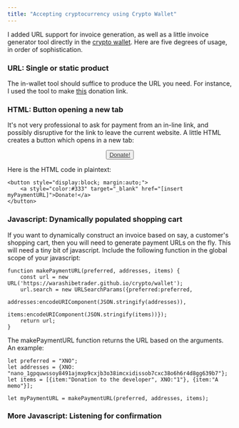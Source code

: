 ```yaml
---
title: "Accepting cryptocurrency using Crypto Wallet"
---
```


I added URL support for invoice generation, as well as a little invoice generator tool directly in the [crypto wallet](https://warashibetrader.github.io/crypto/wallet). Here are five degrees of usage, in order of sophistication.

### URL: Single or static product

The in-wallet tool should suffice to produce the URL you need. For instance, I used the tool to make [this](https://warashibetrader.github.io/crypto/wallet?preferred=XNO&addresses=%257B%2522XNO%2522%253A%2522nano_1gpquwssoy8491ajmxp9cxjb3o38imcxidissob7cxc38o6h6r4d8gg639b7%2522%257D&items=%255B%257B%2522item%2522%253A%2522Donation%2520to%2520the%2520developer%2522%252C%2522XNO%2522%253A%25221%2522%257D%252C%257B%2522item%2522%253A%2522A%2520memo%2522%252C%2522XNO%2522%253A%2522%2522%257D%255D) donation link.




### HTML: Button opening a new tab

It's not very professional to ask for payment from an in-line link, and possibly disruptive for the link to leave the current website. A little HTML creates a button which opens in a new tab:

<button style="display:block; margin:auto;"><a style="color:#333" target="_blank" href="https://warashibetrader.github.io/crypto/wallet?preferred=XNO&addresses=%257B%2522XNO%2522%253A%2522nano_1gpquwssoy8491ajmxp9cxjb3o38imcxidissob7cxc38o6h6r4d8gg639b7%2522%257D&items=%255B%257B%2522item%2522%253A%2522Donation%2520to%2520the%2520developer%2522%252C%2522XNO%2522%253A%25221%2522%257D%252C%257B%2522item%2522%253A%2522A%2520memo%2522%252C%2522XNO%2522%253A%2522%2522%257D%255D">Donate!</a></button>

Here is the HTML code in plaintext:

    <button style="display:block; margin:auto;">
        <a style="color:#333" target="_blank" href="[insert myPaymentURL]">Donate!</a>
    </button>


### Javascript: Dynamically populated shopping cart

If you want to dynamically construct an invoice based on say, a customer's shopping cart, then you will need to generate payment URLs on the fly. This will need a tiny bit of javascript. Include the following function in the global scope of your javascript:

    function makePaymentURL(preferred, addresses, items) {
        const url = new URL('https://warashibetrader.github.io/crypto/wallet');
        url.search = new URLSearchParams({preferred:preferred, 
                                          addresses:encodeURIComponent(JSON.stringify(addresses)), 
                                          items:encodeURIComponent(JSON.stringify(items))});
        return url;
    }

The makePaymentURL function returns the URL based on the arguments. An example:

	let preferred = "XNO";
	let addresses = {XNO: "nano_1gpquwssoy8491ajmxp9cxjb3o38imcxidissob7cxc38o6h6r4d8gg639b7"};
	let items = [{item:"Donation to the developer", XNO:"1"}, {item:"A memo"}];  
	
	let myPaymentURL = makePaymentURL(preferred, addresses, items);
    
    
### More Javascript: Listening for confirmation



